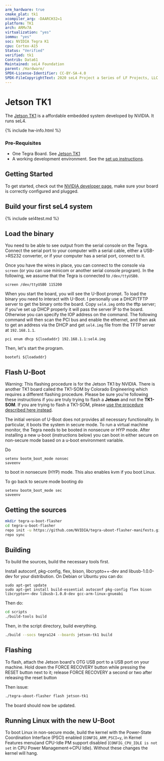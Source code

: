 ```yaml
---
arm_hardware: true
cmake_plat: tk1
xcompiler_arg: -DAARCH32=1
platform: TK1
arch: ARMv7A
virtualization: "yes"
iommu: "yes"
soc: NVIDIA Tegra K1
cpu: Cortex-A15
Status: "Verified"
verified: tk1
Contrib: Data61
Maintained: seL4 Foundation
parent: /Hardware/
SPDX-License-Identifier: CC-BY-SA-4.0
SPDX-FileCopyrightText: 2020 seL4 Project a Series of LF Projects, LLC.
---
```


# Jetson TK1

The [Jetson TK1](http://www.nvidia.com/object/jetson-tk1-embedded-dev-kit.html) is a affordable embedded system developed by NVIDIA. It runs
seL4.

{% include hw-info.html %}

### Pre-Requisites

* One Tegra Board. See [Jetson TK1](http://www.nvidia.com/object/jetson-tk1-embedded-dev-kit.html)
* A working development environment. See the [set up
  instructions](/projects/buildsystem/host-dependencies.html).

## Getting Started
 To get started, check out the
[NVIDIA developer
page](https://developer.nvidia.com/embedded-computing), make sure your board is correctly configured and plugged.

## Build your first seL4 system

{% include sel4test.md %}

## Load the binary
 You need to be able to see output from the serial
console on the Tegra. Connect the serial port to your computer with a
serial cable, either a USB->RS232 converter, or if your computer has
a serial port, connect to it.

Once you have the wires in place, you can connect to the console via
`screen` (or you can use minicom or another serial console program). In
the following, we assume that the Tegra is connected to `/dev/ttyUSB0`.

```
screen /dev/ttyUSB0 115200
```

When you start the board, you will see the U-Boot prompt. To load the
binary you need to interact with U-Boot. I personally use a DHCP/TFTP
server to get the binary onto the board. Copy `sel4.img` onto the tftp
server; if you've set up DHCP properly it will pass the server IP to the
board. Otherwise you can specify the IOP address on the command. The
following command will then scan the PCI bus and enable the ethernet,
and then ask to get an address via the DHCP and get `sel4.img` file from
the TFTP server at `192.168.1.1`.

```
pci enum dhcp ${loadaddr} 192.168.1.1:sel4.img
```

Then, let's start the program.

```
bootefi ${loadaddr}
```

## Flash U-Boot


Warning: This flashing procedure is for the Jetson TK1 by NVIDIA. There
is another TK1 board called the TK1-SOM by Colorado Engineering which
requires a different flashing procedure. Please be sure you're following
these instructions if you are truly trying to flash a **Jetson** and
not the **TK1-SOM**. If you are trying to flash a TK1-SOM, please
[use the procedure described here instead](CEI_TK1_SOM#u-boot).

The initial version of U-Boot does not provides all necessary
functionality. In particular, it boots the system in secure mode. To run
a virtual machine monitor, the Tegra needs to be booted in nonsecure or
HYP mode. After installing a new u-boot (instructions below) you can
boot in either secure on non-secure mode based on a u-boot environment
variable.

Do

```
setenv bootm_boot_mode nonsec
saveenv
```
to boot in nonsecure (HYP)
mode. This also enables kvm if you boot Linux.

To go back to secure mode booting do
```
setenv bootm_boot_mode sec
saveenv
```
## Getting the sources
```bash
mkdir tegra-u-boot-flasher
cd tegra-u-boot-flasher
repo init -u https://github.com/NVIDIA/tegra-uboot-flasher-manifests.git
repo sync
```

## Building
 To build the sources, build the necessary tools first.

Install autoconf, pkg-config, flex, bison, libcrypto++-dev and
libusb-1.0.0-dev for your distribution. On Debian or Ubuntu you can do:
```
sudo apt-get update
sudo apt-get install build-essential autoconf pkg-config flex bison libcrypto++-dev libusb-1.0.0-dev gcc-arm-linux-gnueabi
```

Then do:
```bash
cd scripts
./build-tools build
```

Then, in the script directory, build everything.
```bash
./build --socs tegra124 --boards jetson-tk1 build
```

## Flashing
 To flash, attach the Jetson board's OTG USB port to a USB
port on your machine. Hold down the FORCE RECOVERY button while pressing
the RESET button next to it; release FORCE RECOVERY a second or two
after releasing the reset button

Then issue:
```bash
./tegra-uboot-flasher flash jetson-tk1
```

The board should now be updated.

## Running Linux with the new U-Boot
 To boot Linux in non-secure
mode, build the kernel with the Power-State Coordination Interface
(PSCI) enabled (`CONFIG_ARM_PSCI=y`, in Kernel Features menu)and
CPU-Idle PM support disabled (`CONFIG_CPU_IDLE is not set` in CPU Power
Management->CPU Idle). Without these changes the kernel will hang.
